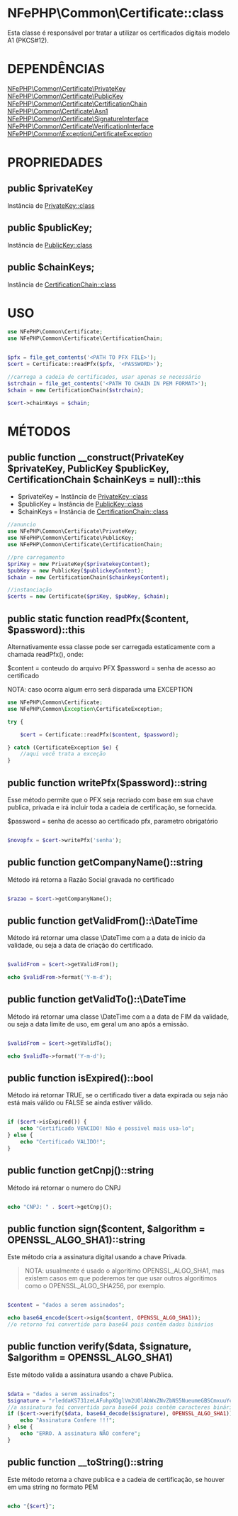 # NFePHP\Common\Certificate::class

Esta classe é responsável por tratar a utilizar os certificados digitais modelo A1 (PKCS#12).

# DEPENDÊNCIAS

[NFePHP\Common\Certificate\PrivateKey](Certificate\PrivateKey.md)
[NFePHP\Common\Certificate\PublicKey](Certificate\PublicKey.md)
[NFePHP\Common\Certificate\CertificationChain](Certificate\CertificationChain.md)
[NFePHP\Common\Certificate\Asn1](Certificate\Asn1.md)
[NFePHP\Common\Certificate\SignatureInterface](Certificate\SignatureInterface.md)
[NFePHP\Common\Certificate\VerificationInterface](Certificate\VerificationInterface.md)
[NFePHP\Common\Exception\CertificateException](Exception\CertificateException.md)

# PROPRIEDADES

## public $privateKey
Instância de [PrivateKey::class](Certificate/PrivateKey.md)

## public $publicKey;
Instância de [PublicKey::class](Certificate/PublicKey.md)

## public $chainKeys;
Instância de [CertificationChain::class](Certificate/CertificationChain.md)

# USO

```php
use NFePHP\Common\Certificate;
use NFePHP\Common\Certificate\CertificationChain;


$pfx = file_get_contents('<PATH TO PFX FILE>');
$cert = Certificate::readPfx($pfx, '<PASSWORD>');

//carrega a cadeia de certificados, usar apenas se necessário
$strchain = file_get_contents('<PATH TO CHAIN IN PEM FORMAT>');
$chain = new CertificationChain($strchain);

$cert->chainKeys = $chain;
```

# MÉTODOS

## public function __construct(PrivateKey $privateKey, PublicKey $publicKey, CertificationChain $chainKeys = null)::this

- $privateKey = Instância de [PrivateKey::class](Certificate/PrivateKey.md)
- $publicKey = Instância de [PublicKey::class](Certificate/PublicKey.md)
- $chainKeys = Instância de [CertificationChain::class](Certificate/CertificationChain.md)

```php
//anuncio
use NFePHP\Common\Certificate\PrivateKey;
use NFePHP\Common\Certificate\PublicKey;
use NFePHP\Common\Certificate\CertificationChain;

//pre carregamento
$priKey = new PrivateKey($privatekeyContent);
$pubKey = new PublicKey($publickeyContent);
$chain = new CertificationChain($chainkeysContent);

//instanciação
$certs = new Certificate($priKey, $pubKey, $chain);

```

## public static function readPfx($content, $password)::this

Alternativamente essa classe pode ser carregada estaticamente com a chamada readPfx(), onde:

$content = conteudo do arquivo PFX
$password = senha de acesso ao certificado

NOTA: caso ocorra algum erro será disparada uma EXCEPTION

```php
use NFePHP\Common\Certificate;
use NFePHP\Common\Exception\CertificateException;

try {

    $cert = Certificate::readPfx($content, $password);

} catch (CertificateException $e) {
    //aqui você trata a exceção
}
```

## public function writePfx($password)::string

Esse método permite que o PFX seja recriado com base em sua chave publica, privada e irá incluir toda a cadeia de certificação, se fornecida.

$password = senha de acesso ao certificado pfx, parametro obrigatório

```php

$novopfx = $cert->writePfx('senha');

```


## public function getCompanyName()::string

Método irá retorna a Razão Social gravada no certificado

```php

$razao = $cert->getCompanyName();

```

## public function getValidFrom()::\DateTime

Método irá retornar uma classe \DateTime com a a data de inicio da validade, ou seja a data de criação do certificado.

```php

$validFrom = $cert->getValidFrom();

echo $validFrom->format('Y-m-d');

```

## public function getValidTo()::\DateTime

Método irá retornar uma classe \DateTime com a a data de FIM da validade, ou seja a data limite de uso, em geral um ano após a emissão.

```php

$validFrom = $cert->getValidTo();

echo $validTo->format('Y-m-d');

```

## public function isExpired()::bool

Método irá retornar TRUE, se o certificado tiver a data expirada ou seja não está mais válido
ou FALSE se ainda estiver válido.

```php

if ($cert->isExpired()) {
    echo "Certificado VENCIDO! Não é possivel mais usa-lo";
} else {
    echo "Certificado VALIDO!";
}

```

## public function getCnpj()::string

Método irá retornar o numero do CNPJ

```php

echo "CNPJ: " . $cert->getCnpj();

```

## public function sign($content, $algorithm = OPENSSL_ALGO_SHA1)::string

Este método cria a assinatura digital usando a chave Privada.

> NOTA: usualmente é usado o algoritimo OPENSSL_ALGO_SHA1, mas existem casos em que poderemos ter que usar outros algoritimos como o OPENSSL_ALGO_SHA256, por exemplo.

```php

$content = "dados a serem assinados";

echo base64_encode($cert->sign($content, OPENSSL_ALGO_SHA1));
//o retorno foi convertido para base64 pois contêm dados binários

```

## public function verify($data, $signature, $algorithm = OPENSSL_ALGO_SHA1)

Este método valida a assinatura usando a chave Publica.

```php

$data = "dados a serem assinados";
$signature = "rleddaKS731zeLAFuhpXOglVm2UOlAbWxZNvZbNS5NueumeGBSCmxuuYcubUCTgoB+RJzPIzU45eUbfN8B41q+WPWmsyQcWslm7geTyCrWnCJNaYGq5cVJ5eCqTRErQYSo/pBVizDLqyn+UmGUxhn+73sVlPM0kFqiFPpRCmG3azxRD60X48PDi42wvtxbe47FGZuj0XeRqoUvEra2FZPDxoYYrZqvRVHxzZtRpi+Wvp3FcbF+0WsxNgg9xXi4+TgfGDbrOlbx0PxhrvZAWvkKZTiSBKxqvYgeXgIk9KNLkm0UG/u8Gk5DLVEuC3QIdsVcl+dFPapXf0JJIAa4OpjQ==";
//a assinatura foi convertida para base64 pois contêm caracteres binários
if ($cert->verify($data, base64_decode($signature), OPENSSL_ALGO_SHA1)) {
    echo "Assinatura Confere !!!";
} else {
    echo "ERRO. A assinatura NÃO confere";
}

```


## public function __toString()::string

Este método retorna a chave publica e a cadeia de certificação, se houver em uma string no formato PEM 

```php

echo "{$cert}";

```

